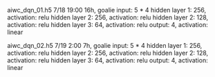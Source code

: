 aiwc_dqn_01.h5
7/18 19:00 16h, goalie
input: 5 * 4
hidden layer 1: 256, activation: relu
hidden layer 2: 256, activation: relu
hidden layer 2: 128, activation: relu
hidden layer 3: 64, activation: relu
output: 4, activation: linear

aiwc_dqn_02.h5
7/19 2:00 7h, goalie
input: 5 * 4
hidden layer 1: 256, activation: relu
hidden layer 2: 256, activation: relu
hidden layer 2: 128, activation: relu
hidden layer 3: 64, activation: relu
output: 4, activation: linear
